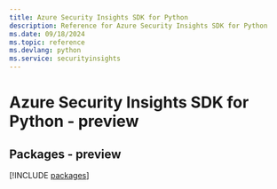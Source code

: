```yaml
---
title: Azure Security Insights SDK for Python
description: Reference for Azure Security Insights SDK for Python
ms.date: 09/18/2024
ms.topic: reference
ms.devlang: python
ms.service: securityinsights
---
```

# Azure Security Insights SDK for Python - preview
## Packages - preview
[!INCLUDE [packages](security-insights-index.md)]